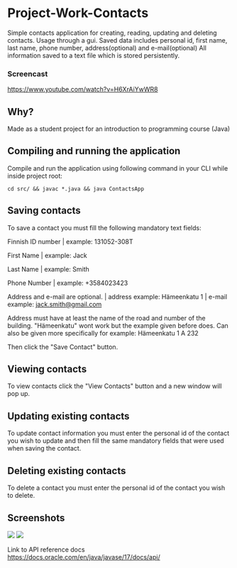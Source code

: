 # Project-Work-Contacts
Simple contacts application for creating, reading, updating and deleting contacts.
Usage through a gui. Saved data includes personal id, first name, last name,
phone number, address(optional) and e-mail(optional)
All information saved to a text file which is stored persistently.

### Screencast
https://www.youtube.com/watch?v=H6XrAiYwWR8

## Why?
Made as a student project for an introduction to programming course (Java)

## Compiling and running the application
Compile and run the application using following command in your CLI while inside project root:

```cd src/ && javac *.java && java ContactsApp```

## Saving contacts
To save a contact you must fill the following mandatory text fields:

Finnish ID number | example: 131052-308T

First Name | example: Jack

Last Name | example: Smith

Phone Number | example: +3584023423

Address and e-mail are optional. | address example: Hämeenkatu 1 | e-mail example: jack.smith@gmail.com

Address must have at least the name of the road and number of the building. "Hämeenkatu" wont work but the example given before does.
Can also be given more specifically for example: Hämeenkatu 1 A 232

Then click the "Save Contact" button.

## Viewing contacts
To view contacts click the "View Contacts" button and a new window will pop up.

## Updating existing contacts
To update contact information you must enter the personal id of the
contact you wish to update and then fill the same mandatory fields
that were used when saving the contact.

## Deleting existing contacts
To delete a contact you must enter the personal id of the contact
you wish to delete.

## Screenshots
<img src="https://i.imgur.com/AYJrHZ5.png"/>
<img src="https://i.imgur.com/4B0yHqB.png"/>

Link to API reference docs
https://docs.oracle.com/en/java/javase/17/docs/api/
